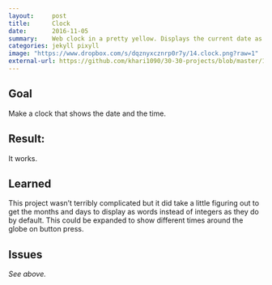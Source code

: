 ```yaml
---
layout:     post
title:      Clock
date:       2016-11-05
summary:    Web clock in a pretty yellow. Displays the current date as well.
categories: jekyll pixyll
image: "https://www.dropbox.com/s/dqznyxcznrp0r7y/14.clock.png?raw=1"
external-url: https://github.com/khari1090/30-30-projects/blob/master/15.play.html
---
```


## Goal
Make a clock that shows the date and the time.

## Result:
It works.

## Learned
This project wasn’t terribly complicated but it did take a little figuring out to get the months and days to display as words instead of integers as they do by default. This could be expanded to show different times around the globe on button press.

## Issues
*See above.*
